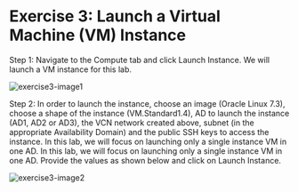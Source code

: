 # Exercise 3: Launch a Virtual Machine (VM) Instance

Step 1: Navigate to the Compute tab and click Launch Instance. We will launch a VM instance for this lab.  
 
![exercise3-image1](https://cloud.githubusercontent.com/assets/15100739/24787059/d98e716c-1b1a-11e7-90b1-ee63d81c54d3.PNG)

Step 2: In order to launch the instance, choose an image (Oracle Linux 7.3), choose a shape of the instance (VM.Standard1.4), AD to launch the instance (AD1, AD2 or AD3), the VCN network created above, subnet (in the appropriate Availability Domain) and the public SSH keys to access the instance. In this lab, we will focus on launching only a single instance VM in one AD. In this lab, we will focus on launching only a single instance VM in one AD.
Provide the values as shown below and click on Launch Instance. 
 
![exercise3-image2](https://cloud.githubusercontent.com/assets/15100739/24787071/e98bed74-1b1a-11e7-8877-e4cb5a591b11.PNG)



